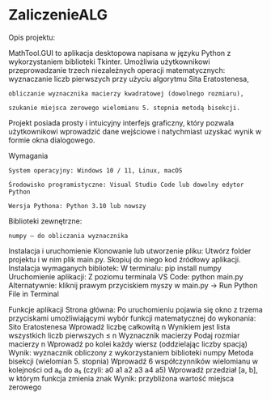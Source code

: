 # ZaliczenieALG
Opis projektu:

  MathTool.GUI to aplikacja desktopowa napisana w języku Python z wykorzystaniem biblioteki Tkinter. Umożliwia użytkownikowi przeprowadzanie trzech niezależnych operacji matematycznych:
    wyznaczanie liczb pierwszych przy użyciu algorytmu Sita Eratostenesa,
    
    obliczanie wyznacznika macierzy kwadratowej (dowolnego rozmiaru),
    
    szukanie miejsca zerowego wielomianu 5. stopnia metodą bisekcji.
    
Projekt posiada prosty i intuicyjny interfejs graficzny, który pozwala użytkownikowi wprowadzić dane wejściowe i natychmiast uzyskać wynik w formie okna dialogowego.


Wymagania

    System operacyjny: Windows 10 / 11, Linux, macOS
    
    Środowisko programistyczne: Visual Studio Code lub dowolny edytor Python
    
    Wersja Pythona: Python 3.10 lub nowszy
    
  Biblioteki zewnętrzne:
  
    numpy – do obliczania wyznacznika

Instalacja i uruchomienie
  Klonowanie lub utworzenie pliku:
    Utwórz folder projektu i w nim plik main.py. Skopiuj do niego kod źródłowy aplikacji.
  Instalacja wymaganych bibliotek:
  W terminalu:
    pip install numpy
  Uruchomienie aplikacji:
  Z poziomu terminala VS Code:
    python main.py
    Alternatywnie: kliknij prawym przyciskiem myszy w main.py → Run Python File in Terminal

Funkcje aplikacji
  Strona główna:
    Po uruchomieniu pojawia się okno z trzema przyciskami umożliwiającymi wybór funkcji matematycznej do wykonania:
  Sito Eratostenesa
    Wprowadź liczbę całkowitą n
    Wynikiem jest lista wszystkich liczb pierwszych ≤ n
  Wyznacznik macierzy
    Podaj rozmiar macierzy n
    Wprowadź po kolei każdy wiersz (oddzielając liczby spacją)
    Wynik: wyznacznik obliczony z wykorzystaniem biblioteki numpy
  Metoda bisekcji (wielomian 5. stopnia)
    Wprowadź 6 współczynników wielomianu w kolejności od a₀ do a₅ (czyli: a0 a1 a2 a3 a4 a5)
    Wprowadź przedział [a, b], w którym funkcja zmienia znak
    Wynik: przybliżona wartość miejsca zerowego

